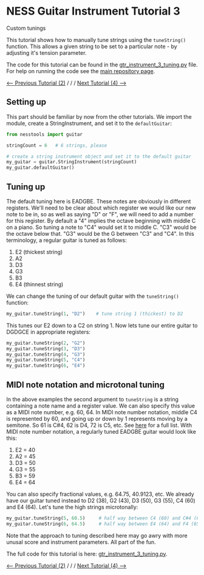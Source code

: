 # NESS Guitar Instrument Tutorial 3
Custom tunings

This tutorial shows how to manually tune strings using the `tuneString()` function. This allows a given string to be set to a particular note - by adjusting it's tension parameter.

The code for this tutorial can be found in the [gtr_instrument_3_tuning.py](https://github.com/tommmmudd/ness-tools/gtr_instrument_3_tuning.py) file. For help on running the code see the [main repository page](https://tommmmudd.github.io/ness-tools/).

[<-- Previous Tutorial (2)](https://tommmmudd.github.io/ness-tools/tutorials/instrument_tutorial2)  / / /  [Next Tutorial (4) -->](https://tommmmudd.github.io/ness-tools/tutorials/instrument_tutorial4)

## Setting up
This part should be familiar by now from the other tutorials. We import the module, create a StringInstrument, and set it to the `defaultGuitar`:
```python
from nesstools import guitar

stringCount = 6   # 6 strings, please

# create a string instrument object and set it to the default guitar
my_guitar = guitar.StringInstrument(stringCount)
my_guitar.defaultGuitar()
```

## Tuning up
The default tuning here is EADGBE. These notes are obviously in different registers. We'll need to be clear about which register we would like our new note to be in, so as well as saying "D" or "F", we will need to add a number for this register. By default a "4" implies the octave beginning with middle C on a piano. So tuning a note to "C4" would set it to middle C. "C3" would be the octave below that. "G3" would be the G between "C3" and "C4". 
In this terminology, a regular guitar is tuned as follows:

1. E2 (thickest string)
2. A2
3. D3
4. G3
5. B3
6. E4 (thinnest string)

We can change the tuning of our default guitar with the `tuneString()` function:
```python
my_guitar.tuneString(1, "D2")    # tune string 1 (thickest) to D2
```
This tunes our E2 down to a C2 on string 1. Now lets tune our entire guitar to DGDGCE in appropriate registers:

```python
my_guitar.tuneString(2, "G2")
my_guitar.tuneString(3, "D3")
my_guitar.tuneString(4, "G3")
my_guitar.tuneString(5, "C4")
my_guitar.tuneString(6, "E4")
```

## MIDI note notation and microtonal tuning
In the above examples the second argument to `tuneString` is a string containing a note name and a register value. We can also specify this value as a MIDI note number, e.g. 60, 64. In MIDI note number notation, middle C4 is represented by 60, and going up or down by 1 represents moving by a semitone. So 61 is C#4, 62 is D4, 72 is C5, etc. See [here](http://www.inspiredacoustics.com/en/MIDI_note_numbers_and_center_frequencies) for a full list. With MIDI note number notation, a regularly tuned EADGBE guitar would look like this:

1. E2 = 40
2. A2 = 45
3. D3 = 50
4. G3 = 55
5. B3 = 59
6. E4 = 64

You can also specify fractional values, e.g. 64.75, 40.9123, etc. We already have our guitar tuned instead to D2 (38), G2 (43), D3 (50), G3 (55), C4 (60) and E4 (64). Let's tune the high strings microtonally:
```python
my_guitar.tuneString(5, 60.5)     # half way between C4 (60) and C#4 (61)
my_guitar.tuneString(6, 64.5)     # half way between E4 (64) and F4 (65)
```

Note that the approach to tuning described here may go awry with more unusal score and instrument parameters. All part of the fun.

The full code for this tutorial is here: [gtr_instrument_3_tuning.py](https://github.com/tommmmudd/ness-tools/gtr_instrument_3_tuning.py).

[<-- Previous Tutorial (2)](https://tommmmudd.github.io/ness-tools/tutorials/instrument_tutorial2)  / / /  [Next Tutorial (4) -->](https://tommmmudd.github.io/ness-tools/tutorials/instrument_tutorial4)

